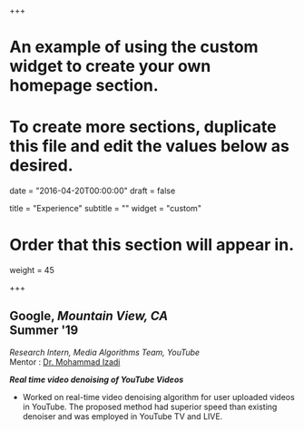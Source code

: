 +++
# An example of using the custom widget to create your own homepage section.
# To create more sections, duplicate this file and edit the values below as desired.

date = "2016-04-20T00:00:00"
draft = false

title = "Experience"
subtitle = ""
widget = "custom"

# Order that this section will appear in.
weight = 45

+++

## **Google**, *Mountain View, CA* $\hspace{95pt}$ Summer '19
*Research Intern, Media Algorithms Team, YouTube*<br/>
Mentor : [Dr. Mohammad Izadi](https://ai.google/research/people/MohammadIzadi/)

***Real time video denoising of YouTube Videos***<br/> 

- Worked on real-time video denoising algorithm for user uploaded videos in YouTube. The proposed method had superior speed than existing denoiser and was employed in YouTube TV and LIVE.
